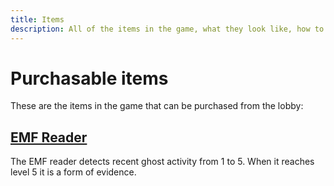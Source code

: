 ```yaml
---
title: Items
description: All of the items in the game, what they look like, how to use them and tips and tricks.
---
```


# Purchasable items

These are the items in the game that can be purchased from the lobby:

## [EMF Reader](./emf-reader)

The EMF reader detects recent ghost activity from 1 to 5. When it reaches level 5 it is a form of evidence.
